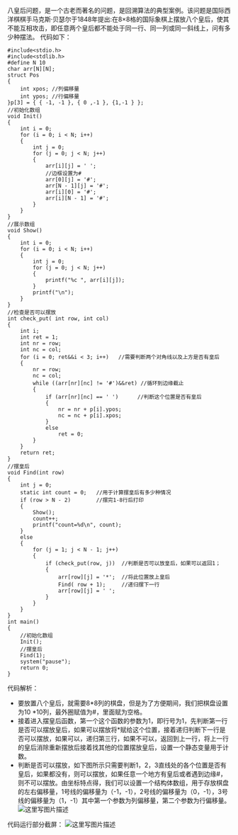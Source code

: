 ﻿   八皇后问题，是一个古老而著名的问题，是回溯算法的典型案例。该问题是国际西洋棋棋手马克斯·贝瑟尔于1848年提出:在8×8格的国际象棋上摆放八个皇后，使其不能互相攻击，即任意两个皇后都不能处于同一行、同一列或同一斜线上，问有多少种摆法。 
代码如下：

```
#include<stdio.h>
#include<stdlib.h>
#define N 10
char arr[N][N];
struct Pos
{
	int xpos; //列偏移量
	int ypos; //行偏移量
}p[3] = { { -1, -1 }, { 0 ,-1 }, {1,-1 } };
//初始化数组
void Init()
{
	int i = 0;
	for (i = 0; i < N; i++)
	{
		int j = 0;
		for (j = 0; j < N; j++)
		{
			arr[i][j] = ' ';
			//边框设置为#
			arr[0][j] = '#';       
			arr[N - 1][j] = '#';
			arr[i][0] = '#';
			arr[i][N - 1] = '#';
		}
	}
}
//展示数组
void Show()
{
	int i = 0;
	for (i = 0; i < N; i++)
	{
		int j = 0;
		for (j = 0; j < N; j++)
		{
			printf("%c ", arr[i][j]);
		}
		printf("\n");
	}
}
//检查是否可以摆放
int check_put( int row, int col)
{
	int i;
	int ret = 1;
	int nr = row;
	int nc = col;
	for (i = 0; ret&&i < 3; i++)   //需要判断两个对角线以及上方是否有皇后
	{
		nr = row;
		nc = col;
		while ((arr[nr][nc] != '#')&&ret) //循环到边缘截止
		{
			if (arr[nr][nc] == ' ')      //判断这个位置是否有皇后
			{
				nr = nr + p[i].ypos;     
				nc = nc + p[i].xpos;
			}
			else
				ret = 0;
		}	
	}
	return ret;
}
//摆皇后
void Find(int row)
{
	int j = 0;
	static int count = 0;   //用于计算摆皇后有多少种情况
	if (row > N - 2)        //摆完1-8行后打印
	{
		Show();
		count++;
		printf("count=%d\n", count);
	}
	else
	{
		for (j = 1; j < N - 1; j++)
		{
			if (check_put(row, j))  //判断是否可以放皇后，如果可以返回1；
			{
				arr[row][j] = '*';  //将此位置放上皇后
				Find( row + 1);     //递归摆下一行
				arr[row][j] = ' ';
			}
		}
	}
}
int main()
{
	//初始化数组  
	Init();
	//摆皇后
	Find(1);
	system("pause");
	return 0;
}
```
代码解析：

 - 要放置八个皇后，就需要8*8列的棋盘，但是为了方便期间，我们把棋盘设置为10 *10列，最外圈赋值为#，里面赋为空格。
 - 接着进入摆皇后函数，第一个这个函数的参数为1，即行号为1，先判断第一行是否可以摆放皇后，如果可以摆放将*赋给这个位置，接着递归判断下一行是否可以摆放，如果可以，递归第三行，如果不可以，返回到上一行，将上一行的皇后消除重新摆放后接着找其他的位置摆放皇后，设置一个静态变量用于计数。
 - 判断是否可以摆放，如下图所示只需要判断1，2，3直线处的各个位置是否有皇后，如果都没有，则可以摆放，如果任意一个地方有皇后或者遇到边缘#，则不可以摆放。由坐标特点得，我们可以设置一个结构体数组，用于存放棋盘的左右偏移量，1号线的偏移量为（-1，-1），2号线的偏移量为（0，-1），3号线的偏移量为（1，-1）其中第一个参数为列偏移量，第二个参数为行偏移量。
 ![这里写图片描述](https://img-blog.csdn.net/20180520194734401?watermark/2/text/aHR0cHM6Ly9ibG9nLmNzZG4ubmV0L3poYW9fbWlhbw==/font/5a6L5L2T/fontsize/400/fill/I0JBQkFCMA==/dissolve/70)
 
 代码运行部分截屏：
 ![这里写图片描述](https://img-blog.csdn.net/20180520194512500?watermark/2/text/aHR0cHM6Ly9ibG9nLmNzZG4ubmV0L3poYW9fbWlhbw==/font/5a6L5L2T/fontsize/400/fill/I0JBQkFCMA==/dissolve/70)

